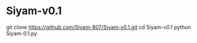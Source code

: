 # Siyam-v0.1
git clone https://github.com/Siyam-807/Siyam-v0.1.git
cd Siyam-v0.1
python Siyam-0.1.py
